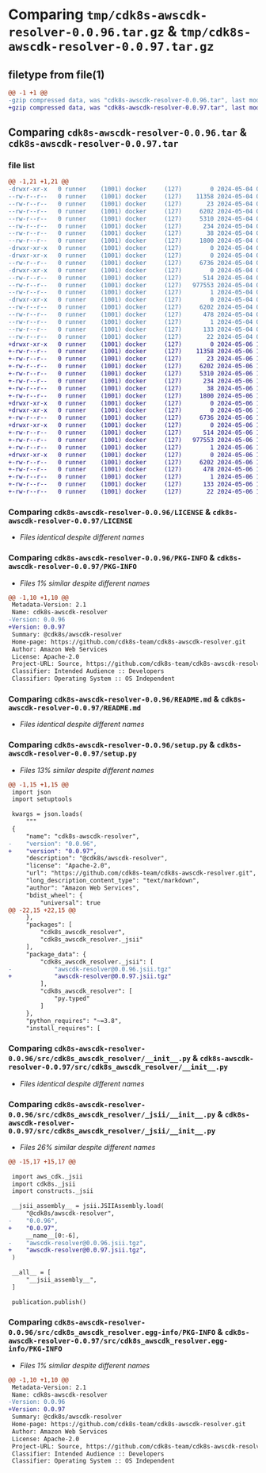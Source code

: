 # Comparing `tmp/cdk8s-awscdk-resolver-0.0.96.tar.gz` & `tmp/cdk8s-awscdk-resolver-0.0.97.tar.gz`

## filetype from file(1)

```diff
@@ -1 +1 @@
-gzip compressed data, was "cdk8s-awscdk-resolver-0.0.96.tar", last modified: Sat May  4 06:12:04 2024, max compression
+gzip compressed data, was "cdk8s-awscdk-resolver-0.0.97.tar", last modified: Mon May  6 12:22:46 2024, max compression
```

## Comparing `cdk8s-awscdk-resolver-0.0.96.tar` & `cdk8s-awscdk-resolver-0.0.97.tar`

### file list

```diff
@@ -1,21 +1,21 @@
-drwxr-xr-x   0 runner    (1001) docker     (127)        0 2024-05-04 06:12:04.239950 cdk8s-awscdk-resolver-0.0.96/
--rw-r--r--   0 runner    (1001) docker     (127)    11358 2024-05-04 06:11:52.000000 cdk8s-awscdk-resolver-0.0.96/LICENSE
--rw-r--r--   0 runner    (1001) docker     (127)       23 2024-05-04 06:11:52.000000 cdk8s-awscdk-resolver-0.0.96/MANIFEST.in
--rw-r--r--   0 runner    (1001) docker     (127)     6202 2024-05-04 06:12:04.239950 cdk8s-awscdk-resolver-0.0.96/PKG-INFO
--rw-r--r--   0 runner    (1001) docker     (127)     5310 2024-05-04 06:11:52.000000 cdk8s-awscdk-resolver-0.0.96/README.md
--rw-r--r--   0 runner    (1001) docker     (127)      234 2024-05-04 06:11:52.000000 cdk8s-awscdk-resolver-0.0.96/pyproject.toml
--rw-r--r--   0 runner    (1001) docker     (127)       38 2024-05-04 06:12:04.239950 cdk8s-awscdk-resolver-0.0.96/setup.cfg
--rw-r--r--   0 runner    (1001) docker     (127)     1800 2024-05-04 06:11:52.000000 cdk8s-awscdk-resolver-0.0.96/setup.py
-drwxr-xr-x   0 runner    (1001) docker     (127)        0 2024-05-04 06:12:04.239950 cdk8s-awscdk-resolver-0.0.96/src/
-drwxr-xr-x   0 runner    (1001) docker     (127)        0 2024-05-04 06:12:04.239950 cdk8s-awscdk-resolver-0.0.96/src/cdk8s_awscdk_resolver/
--rw-r--r--   0 runner    (1001) docker     (127)     6736 2024-05-04 06:11:52.000000 cdk8s-awscdk-resolver-0.0.96/src/cdk8s_awscdk_resolver/__init__.py
-drwxr-xr-x   0 runner    (1001) docker     (127)        0 2024-05-04 06:12:04.239950 cdk8s-awscdk-resolver-0.0.96/src/cdk8s_awscdk_resolver/_jsii/
--rw-r--r--   0 runner    (1001) docker     (127)      514 2024-05-04 06:11:52.000000 cdk8s-awscdk-resolver-0.0.96/src/cdk8s_awscdk_resolver/_jsii/__init__.py
--rw-r--r--   0 runner    (1001) docker     (127)   977553 2024-05-04 06:11:52.000000 cdk8s-awscdk-resolver-0.0.96/src/cdk8s_awscdk_resolver/_jsii/awscdk-resolver@0.0.96.jsii.tgz
--rw-r--r--   0 runner    (1001) docker     (127)        1 2024-05-04 06:11:52.000000 cdk8s-awscdk-resolver-0.0.96/src/cdk8s_awscdk_resolver/py.typed
-drwxr-xr-x   0 runner    (1001) docker     (127)        0 2024-05-04 06:12:04.239950 cdk8s-awscdk-resolver-0.0.96/src/cdk8s_awscdk_resolver.egg-info/
--rw-r--r--   0 runner    (1001) docker     (127)     6202 2024-05-04 06:12:04.000000 cdk8s-awscdk-resolver-0.0.96/src/cdk8s_awscdk_resolver.egg-info/PKG-INFO
--rw-r--r--   0 runner    (1001) docker     (127)      478 2024-05-04 06:12:04.000000 cdk8s-awscdk-resolver-0.0.96/src/cdk8s_awscdk_resolver.egg-info/SOURCES.txt
--rw-r--r--   0 runner    (1001) docker     (127)        1 2024-05-04 06:12:04.000000 cdk8s-awscdk-resolver-0.0.96/src/cdk8s_awscdk_resolver.egg-info/dependency_links.txt
--rw-r--r--   0 runner    (1001) docker     (127)      133 2024-05-04 06:12:04.000000 cdk8s-awscdk-resolver-0.0.96/src/cdk8s_awscdk_resolver.egg-info/requires.txt
--rw-r--r--   0 runner    (1001) docker     (127)       22 2024-05-04 06:12:04.000000 cdk8s-awscdk-resolver-0.0.96/src/cdk8s_awscdk_resolver.egg-info/top_level.txt
+drwxr-xr-x   0 runner    (1001) docker     (127)        0 2024-05-06 12:22:46.586800 cdk8s-awscdk-resolver-0.0.97/
+-rw-r--r--   0 runner    (1001) docker     (127)    11358 2024-05-06 12:22:31.000000 cdk8s-awscdk-resolver-0.0.97/LICENSE
+-rw-r--r--   0 runner    (1001) docker     (127)       23 2024-05-06 12:22:31.000000 cdk8s-awscdk-resolver-0.0.97/MANIFEST.in
+-rw-r--r--   0 runner    (1001) docker     (127)     6202 2024-05-06 12:22:46.586800 cdk8s-awscdk-resolver-0.0.97/PKG-INFO
+-rw-r--r--   0 runner    (1001) docker     (127)     5310 2024-05-06 12:22:31.000000 cdk8s-awscdk-resolver-0.0.97/README.md
+-rw-r--r--   0 runner    (1001) docker     (127)      234 2024-05-06 12:22:31.000000 cdk8s-awscdk-resolver-0.0.97/pyproject.toml
+-rw-r--r--   0 runner    (1001) docker     (127)       38 2024-05-06 12:22:46.586800 cdk8s-awscdk-resolver-0.0.97/setup.cfg
+-rw-r--r--   0 runner    (1001) docker     (127)     1800 2024-05-06 12:22:31.000000 cdk8s-awscdk-resolver-0.0.97/setup.py
+drwxr-xr-x   0 runner    (1001) docker     (127)        0 2024-05-06 12:22:46.582800 cdk8s-awscdk-resolver-0.0.97/src/
+drwxr-xr-x   0 runner    (1001) docker     (127)        0 2024-05-06 12:22:46.582800 cdk8s-awscdk-resolver-0.0.97/src/cdk8s_awscdk_resolver/
+-rw-r--r--   0 runner    (1001) docker     (127)     6736 2024-05-06 12:22:31.000000 cdk8s-awscdk-resolver-0.0.97/src/cdk8s_awscdk_resolver/__init__.py
+drwxr-xr-x   0 runner    (1001) docker     (127)        0 2024-05-06 12:22:46.582800 cdk8s-awscdk-resolver-0.0.97/src/cdk8s_awscdk_resolver/_jsii/
+-rw-r--r--   0 runner    (1001) docker     (127)      514 2024-05-06 12:22:31.000000 cdk8s-awscdk-resolver-0.0.97/src/cdk8s_awscdk_resolver/_jsii/__init__.py
+-rw-r--r--   0 runner    (1001) docker     (127)   977553 2024-05-06 12:22:31.000000 cdk8s-awscdk-resolver-0.0.97/src/cdk8s_awscdk_resolver/_jsii/awscdk-resolver@0.0.97.jsii.tgz
+-rw-r--r--   0 runner    (1001) docker     (127)        1 2024-05-06 12:22:31.000000 cdk8s-awscdk-resolver-0.0.97/src/cdk8s_awscdk_resolver/py.typed
+drwxr-xr-x   0 runner    (1001) docker     (127)        0 2024-05-06 12:22:46.582800 cdk8s-awscdk-resolver-0.0.97/src/cdk8s_awscdk_resolver.egg-info/
+-rw-r--r--   0 runner    (1001) docker     (127)     6202 2024-05-06 12:22:46.000000 cdk8s-awscdk-resolver-0.0.97/src/cdk8s_awscdk_resolver.egg-info/PKG-INFO
+-rw-r--r--   0 runner    (1001) docker     (127)      478 2024-05-06 12:22:46.000000 cdk8s-awscdk-resolver-0.0.97/src/cdk8s_awscdk_resolver.egg-info/SOURCES.txt
+-rw-r--r--   0 runner    (1001) docker     (127)        1 2024-05-06 12:22:46.000000 cdk8s-awscdk-resolver-0.0.97/src/cdk8s_awscdk_resolver.egg-info/dependency_links.txt
+-rw-r--r--   0 runner    (1001) docker     (127)      133 2024-05-06 12:22:46.000000 cdk8s-awscdk-resolver-0.0.97/src/cdk8s_awscdk_resolver.egg-info/requires.txt
+-rw-r--r--   0 runner    (1001) docker     (127)       22 2024-05-06 12:22:46.000000 cdk8s-awscdk-resolver-0.0.97/src/cdk8s_awscdk_resolver.egg-info/top_level.txt
```

### Comparing `cdk8s-awscdk-resolver-0.0.96/LICENSE` & `cdk8s-awscdk-resolver-0.0.97/LICENSE`

 * *Files identical despite different names*

### Comparing `cdk8s-awscdk-resolver-0.0.96/PKG-INFO` & `cdk8s-awscdk-resolver-0.0.97/PKG-INFO`

 * *Files 1% similar despite different names*

```diff
@@ -1,10 +1,10 @@
 Metadata-Version: 2.1
 Name: cdk8s-awscdk-resolver
-Version: 0.0.96
+Version: 0.0.97
 Summary: @cdk8s/awscdk-resolver
 Home-page: https://github.com/cdk8s-team/cdk8s-awscdk-resolver.git
 Author: Amazon Web Services
 License: Apache-2.0
 Project-URL: Source, https://github.com/cdk8s-team/cdk8s-awscdk-resolver.git
 Classifier: Intended Audience :: Developers
 Classifier: Operating System :: OS Independent
```

### Comparing `cdk8s-awscdk-resolver-0.0.96/README.md` & `cdk8s-awscdk-resolver-0.0.97/README.md`

 * *Files identical despite different names*

### Comparing `cdk8s-awscdk-resolver-0.0.96/setup.py` & `cdk8s-awscdk-resolver-0.0.97/setup.py`

 * *Files 13% similar despite different names*

```diff
@@ -1,15 +1,15 @@
 import json
 import setuptools
 
 kwargs = json.loads(
     """
 {
     "name": "cdk8s-awscdk-resolver",
-    "version": "0.0.96",
+    "version": "0.0.97",
     "description": "@cdk8s/awscdk-resolver",
     "license": "Apache-2.0",
     "url": "https://github.com/cdk8s-team/cdk8s-awscdk-resolver.git",
     "long_description_content_type": "text/markdown",
     "author": "Amazon Web Services",
     "bdist_wheel": {
         "universal": true
@@ -22,15 +22,15 @@
     },
     "packages": [
         "cdk8s_awscdk_resolver",
         "cdk8s_awscdk_resolver._jsii"
     ],
     "package_data": {
         "cdk8s_awscdk_resolver._jsii": [
-            "awscdk-resolver@0.0.96.jsii.tgz"
+            "awscdk-resolver@0.0.97.jsii.tgz"
         ],
         "cdk8s_awscdk_resolver": [
             "py.typed"
         ]
     },
     "python_requires": "~=3.8",
     "install_requires": [
```

### Comparing `cdk8s-awscdk-resolver-0.0.96/src/cdk8s_awscdk_resolver/__init__.py` & `cdk8s-awscdk-resolver-0.0.97/src/cdk8s_awscdk_resolver/__init__.py`

 * *Files identical despite different names*

### Comparing `cdk8s-awscdk-resolver-0.0.96/src/cdk8s_awscdk_resolver/_jsii/__init__.py` & `cdk8s-awscdk-resolver-0.0.97/src/cdk8s_awscdk_resolver/_jsii/__init__.py`

 * *Files 26% similar despite different names*

```diff
@@ -15,17 +15,17 @@
 
 import aws_cdk._jsii
 import cdk8s._jsii
 import constructs._jsii
 
 __jsii_assembly__ = jsii.JSIIAssembly.load(
     "@cdk8s/awscdk-resolver",
-    "0.0.96",
+    "0.0.97",
     __name__[0:-6],
-    "awscdk-resolver@0.0.96.jsii.tgz",
+    "awscdk-resolver@0.0.97.jsii.tgz",
 )
 
 __all__ = [
     "__jsii_assembly__",
 ]
 
 publication.publish()
```

### Comparing `cdk8s-awscdk-resolver-0.0.96/src/cdk8s_awscdk_resolver.egg-info/PKG-INFO` & `cdk8s-awscdk-resolver-0.0.97/src/cdk8s_awscdk_resolver.egg-info/PKG-INFO`

 * *Files 1% similar despite different names*

```diff
@@ -1,10 +1,10 @@
 Metadata-Version: 2.1
 Name: cdk8s-awscdk-resolver
-Version: 0.0.96
+Version: 0.0.97
 Summary: @cdk8s/awscdk-resolver
 Home-page: https://github.com/cdk8s-team/cdk8s-awscdk-resolver.git
 Author: Amazon Web Services
 License: Apache-2.0
 Project-URL: Source, https://github.com/cdk8s-team/cdk8s-awscdk-resolver.git
 Classifier: Intended Audience :: Developers
 Classifier: Operating System :: OS Independent
```

